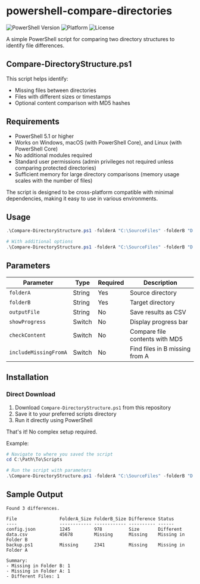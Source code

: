 # powershell-compare-directories

![PowerShell Version](https://img.shields.io/badge/PowerShell-5.1+-blue.svg)
![Platform](https://img.shields.io/badge/platform-Windows%20%7C%20macOS%20%7C%20Linux-lightgrey)
![License](https://img.shields.io/badge/license-MIT-green.svg)

A simple PowerShell script for comparing two directory structures to identify file differences.

## Compare-DirectoryStructure.ps1

This script helps identify:
- Missing files between directories
- Files with different sizes or timestamps
- Optional content comparison with MD5 hashes

## Requirements

- PowerShell 5.1 or higher
- Works on Windows, macOS (with PowerShell Core), and Linux (with PowerShell Core)
- No additional modules required
- Standard user permissions (admin privileges not required unless comparing protected directories)
- Sufficient memory for large directory comparisons (memory usage scales with the number of files)

The script is designed to be cross-platform compatible with minimal dependencies, making it easy to use in various environments.

## Usage

```powershell
.\Compare-DirectoryStructure.ps1 -folderA "C:\SourceFiles" -folderB "D:\BackupFiles"

# With additional options
.\Compare-DirectoryStructure.ps1 -folderA "C:\SourceFiles" -folderB "D:\BackupFiles" -showProgress -checkContent -outputFile "results.csv"
```

## Parameters

| Parameter | Type | Required | Description |
|-----------|------|----------|-------------|
| `folderA` | String | Yes | Source directory |
| `folderB` | String | Yes | Target directory |
| `outputFile` | String | No | Save results as CSV |
| `showProgress` | Switch | No | Display progress bar |
| `checkContent` | Switch | No | Compare file contents with MD5 |
| `includeMissingFromA` | Switch | No | Find files in B missing from A |

## Installation

### Direct Download

1. Download `Compare-DirectoryStructure.ps1` from this repository
2. Save it to your preferred scripts directory
3. Run it directly using PowerShell

That's it! No complex setup required.

Example:
```powershell
# Navigate to where you saved the script
cd C:\Path\To\Scripts

# Run the script with parameters
.\Compare-DirectoryStructure.ps1 -folderA "C:\SourceFiles" -folderB "D:\BackupFiles"
```

## Sample Output

```
Found 3 differences.

File                FolderA_Size FolderB_Size Difference Status
----                ------------ ------------ ---------- ------
config.json         1245         978          Size       Different
data.csv            45678        Missing      Missing    Missing in Folder B
backup.ps1          Missing      2341         Missing    Missing in Folder A

Summary:
- Missing in Folder B: 1
- Missing in Folder A: 1
- Different Files: 1
```
